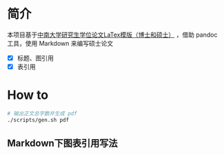 # 简介

本项目基于[中南大学研究生学位论文LaTex模版（博士和硕士）](https://github.com/CSUcse/CSUthesis) ，借助 pandoc 工具，使用 Markdown 来编写硕士论文

- [x] 标题、图引用
- [x] 表引用  

# How to 

```bash
# 输出正文总字数并生成 pdf
./scripts/gen.sh pdf
```

## Markdown下图表引用写法
